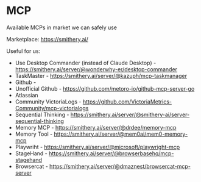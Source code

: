 # MCP

Available MCPs in market we can safely use

Marketplace: https://smithery.ai/

Useful for us:

- Use Desktop Commander (instead of Claude Desktop) - https://smithery.ai/server/@wonderwhy-er/desktop-commander
- TaskMaster - https://smithery.ai/server/@kazuph/mcp-taskmanager
- Github - 
- Unofficial Github - https://github.com/metoro-io/github-mcp-server-go
- Atlassian
- Community VictoriaLogs - https://github.com/VictoriaMetrics-Community/mcp-victorialogs
- Sequential Thinking - https://smithery.ai/server/@smithery-ai/server-sequential-thinking
- Memory MCP - https://smithery.ai/server/@drdee/memory-mcp
- Memory Tool - https://smithery.ai/server/@mem0ai/mem0-memory-mcp
- Playwriht - https://smithery.ai/server/@microsoft/playwright-mcp
- StageHand - https://smithery.ai/server/@browserbasehq/mcp-stagehand
- Browsercat - https://smithery.ai/server/@dmaznest/browsercat-mcp-server

